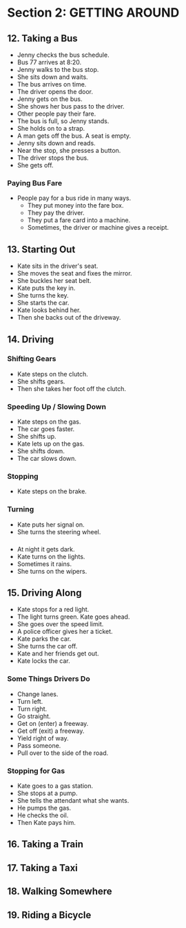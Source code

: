 # Section 2: GETTING AROUND

## 12. Taking a Bus

- Jenny checks the bus schedule.
- Bus 77 arrives at 8:20.
- Jenny walks to the bus stop.
- She sits down and waits.
- The bus arrives on time.
- The driver opens the door.
- Jenny gets on the bus.
- She shows her bus pass to the driver.
- Other people pay their fare.
- The bus is full, so Jenny stands.
- She holds on to a strap.
- A man gets off the bus. A seat is empty.
- Jenny sits down and reads.
- Near the stop, she presses a button.
- The driver stops the bus.
- She gets off.

### Paying Bus Fare
- People pay for a bus ride in many ways.
  - They put money into the fare box.
  - They pay the driver.
  - They put a fare card into a machine.
  - Sometimes, the driver or machine gives a receipt.

## 13. Starting Out

- Kate sits in the driver's seat.
- She moves the seat and fixes the mirror.
- She buckles her seat belt.
- Kate puts the key in.
- She turns the key.
- She starts the car.
- Kate looks behind her.
- Then she backs out of the driveway.

## 14. Driving

### Shifting Gears
- Kate steps on the clutch.
- She shifts gears.
- Then she takes her foot off the clutch.

### Speeding Up / Slowing Down
- Kate steps on the gas.
- The car goes faster.
- She shifts up.
- Kate lets up on the gas.
- She shifts down.
- The car slows down.

### Stopping
- Kate steps on the brake.

### Turning
- Kate puts her signal on.
- She turns the steering wheel.

###
- At night it gets dark.
- Kate turns on the lights.
- Sometimes it rains.
- She turns on the wipers.

## 15. Driving Along

- Kate stops for a red light.
- The light turns green. Kate goes ahead.
- She goes over the speed limit.
- A police officer gives her a ticket.
- Kate parks the car.
- She turns the car off.
- Kate and her friends get out.
- Kate locks the car.

### Some Things Drivers Do
- Change lanes.
- Turn left.
- Turn right.
- Go straight.
- Get on (enter) a freeway.
- Get off (exit) a freeway.
- Yield right of way.
- Pass someone.
- Pull over to the side of the road.

### Stopping for Gas
- Kate goes to a gas station.
- She stops at a pump.
- She tells the attendant what she wants.
- He pumps the gas.
- He checks the oil.
- Then Kate pays him.

## 16. Taking a Train
## 17. Taking a Taxi
## 18. Walking Somewhere
## 19. Riding a Bicycle
